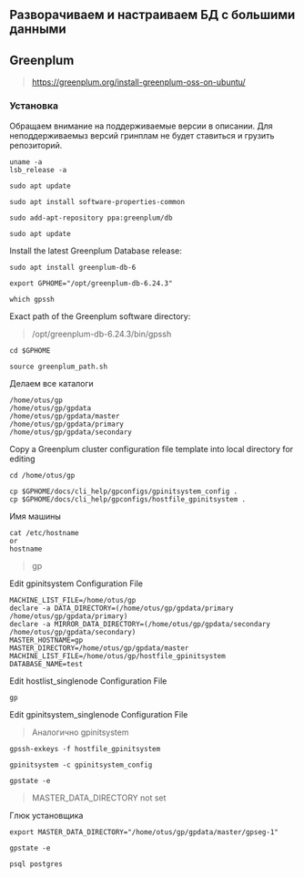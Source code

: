 Разворачиваем и настраиваем БД с большими данными
-----------------------------------------------

## Greenplum

> https://greenplum.org/install-greenplum-oss-on-ubuntu/

### Установка

Обращаем внимание на поддерживаемые версии в описании.
Для неподдерживаемыз версий гринплам не будет ставиться и грузить репозиторий.
```
uname -a
lsb_release -a
```
```
sudo apt update
```
```
sudo apt install software-properties-common
```
```
sudo add-apt-repository ppa:greenplum/db
```
```
sudo apt update
```

Install the latest Greenplum Database release:
```
sudo apt install greenplum-db-6
```
```
export GPHOME="/opt/greenplum-db-6.24.3"
```
```
which gpssh
```
Exact path of the Greenplum software directory:
> /opt/greenplum-db-6.24.3/bin/gpssh

```
cd $GPHOME
```
```
source greenplum_path.sh
```

Делаем все каталоги
```
/home/otus/gp
/home/otus/gp/gpdata
/home/otus/gp/gpdata/master
/home/otus/gp/gpdata/primary
/home/otus/gp/gpdata/secondary
```

Copy a Greenplum cluster configuration file template into local directory for editing
```
cd /home/otus/gp
```
```
cp $GPHOME/docs/cli_help/gpconfigs/gpinitsystem_config .
cp $GPHOME/docs/cli_help/gpconfigs/hostfile_gpinitsystem .
```
Имя машины
```
cat /etc/hostname
or
hostname
```
> gp
  
Edit gpinitsystem Configuration File
```
MACHINE_LIST_FILE=/home/otus/gp
declare -a DATA_DIRECTORY=(/home/otus/gp/gpdata/primary /home/otus/gp/gpdata/primary)
declare -a MIRROR_DATA_DIRECTORY=(/home/otus/gp/gpdata/secondary /home/otus/gp/gpdata/secondary)
MASTER_HOSTNAME=gp
MASTER_DIRECTORY=/home/otus/gp/gpdata/master
MACHINE_LIST_FILE=/home/otus/gp/hostfile_gpinitsystem
DATABASE_NAME=test
```
Edit hostlist_singlenode Configuration File
```
gp
```
Edit gpinitsystem_singlenode Configuration File
> Аналогично gpinitsystem


```
gpssh-exkeys -f hostfile_gpinitsystem
```
```
gpinitsystem -c gpinitsystem_config
```
```
gpstate -e
```
> MASTER_DATA_DIRECTORY not set

Глюк установщика
```
export MASTER_DATA_DIRECTORY="/home/otus/gp/gpdata/master/gpseg-1"
```
```
gpstate -e
```
```
psql postgres
```

















